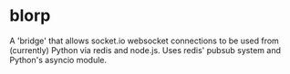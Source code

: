 # blorp
A 'bridge' that allows socket.io websocket connections to be used from (currently) Python via redis and node.js.
Uses redis' pubsub system and Python's asyncio module.
